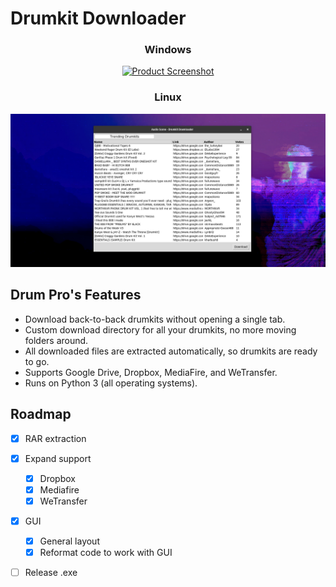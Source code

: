 <div id="top"></div>
<!-- PROJECT LOGO -->

<div>
<!--
  <a href="">
    <img src="logo.png" alt="Logo" width="225" height="52">
  </a>
-->


  <p align="center">
  <h1>Drumkit Downloader</h1>
  
 
<div align="center">

  ### Windows
  
  <a href="">
    <img src="https://github.com/jesusyanez/drum-pro/blob/main/screenshot.png?raw=true" alt="Product Screenshot">
  </a>
  
  ### Linux
  
  <a href="">
    <img src="https://raw.githubusercontent.com/jesusyanez/example-images/main/drumkitdl.png" alt="Product Screenshot">
  </a>
  
</div>
<!--
    <p><a href="https://jesusyanez.github.io/Techline/"><strong>Windows Download »</strong></a> * <a href="https://jesusyanez.github.io/Techline/"><strong>Linux Download »</strong></a></p>
  </p>
-->
</div>




<!-- ABOUT THE PROJECT -->


<h2>Drum Pro's Features</h2>

* Download back-to-back drumkits without opening a single tab.
* Custom download directory for all your drumkits, no more moving folders around.
* All downloaded files are extracted automatically, so drumkits are ready to go.
* Supports Google Drive, Dropbox, MediaFire, and WeTransfer.
* Runs on Python 3 (all operating systems).</br>




## Roadmap
- [X] RAR extraction
- [X] Expand support
  - [X] Dropbox
  - [X] Mediafire
  - [X] WeTransfer
- [X] GUI
  - [X] General layout
  - [X] Reformat code to work with GUI
- [ ] Release .exe




<!--
## Usage
-->




<!-- LICENSE 
## License

Distributed under the GPL-3.0 License. See `LICENSE.txt` for more information.

<p align="right">(<a href="#top">back to top</a>)</p> -->






<!-- ACKNOWLEDGMENTS -->
<!-- ## Acknowledgments


* [PRAW  (Python Reddit API Wrapper)](https://praw.readthedocs.io/en/stable/)
* [PANDAS](https://pandas.pydata.org/)


<p align="right">(<a href="#top">back to top</a>)</p> -->
